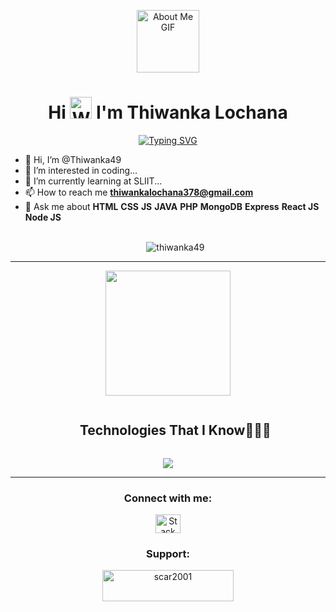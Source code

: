 <p align="center">
  <img 
    src="https://github.com/7oSkaaa/7oSkaaa/blob/main/Images/about_me.gif?raw=true" 
    width="100px" 
    alt="About Me GIF">
</p>
<h1 align="center">
  Hi <img src="https://media.giphy.com/media/hvRJCLFzcasrR4ia7z/giphy.gif" width="35" alt="Waving Hand"> I'm Thiwanka Lochana
</h1>
<div align="center">
  <a href="https://github.com/Thiwanka49">
    <img 
      src="https://readme-typing-svg.herokuapp.com?lines=HTML;JavaScript%20|%20JAVA%20|%20React%20Enthusiast;Always%20learning%20new%20things&center=true&width=500&height=50" 
      alt="Typing SVG">
  </a>
</div>



- 👋 Hi, I’m @Thiwanka49
- 👀 I’m interested in coding...
- 🌱 I’m currently learning at SLIIT...
-  📫 How to reach me **thiwankalochana378@gmail.com**
-  💬 Ask me about **HTML** **CSS** **JS** **JAVA** **PHP** **MongoDB** **Express** **React JS** **Node JS**
</br></br><p align="center"> <img src="https://komarev.com/ghpvc/?username=thiwanka49&label=Profile%20views&color=0e75b6&style=flat" alt="thiwanka49" /> </p>

<hr>
<p align="center">
  <img src="https://github.com/thompsonemerson/thompsonemerson/raw/master/cover-thompson.png" height="200"/>
</p>



  
<!--h1 without bottom border-->
<div id="user-content-toc">
  <ul align="center">
    <summary><h2 style="display: inline-block">Technologies That I Know👨🏻‍💻</h2></summary>
  </ul>
</div>
<!--tech stack icons-->
<p align="center">
  <a href="https://skillicons.dev">
    <img src="https://skillicons.dev/icons?i=git,aws,cpp,css,discord,docker,postgres,prisma,pug,dynamodb,express,figma,firebase,redis,github,html,java,js,linux,md,materialui,nginx,mongodb,mysql,nextjs,nodejs,postman,py,react,redux,tailwind,ts,vscode,kubernetes&perline=14" />
  </a>
</p>

<hr>
<h3 align="center">Connect with me:</h3>
<p align="center">
  <a href="https://stackoverflow.com/users/28881267/thiwanka-lochana" target="_blank">
    <img 
      src="https://www.svgrepo.com/show/475686/stackoverflow-color.svg" 
      height="30" 
      width="40" 
      alt="Stack Overflow"
    />
  </a> 
  <h3 align="center">Support:</h3>
<p align="center"><a href="https://www.buymeacoffee.com/scar2001"> <img align="center" src="https://cdn.buymeacoffee.com/buttons/v2/default-yellow.png" height="50" width="210" alt="scar2001" /></a></p>
</p>

